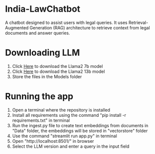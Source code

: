 # India-LawChatbot
A chatbot designed to assist users with legal queries. It uses Retrieval-Augmented Generation (RAG) architecture to retrieve context from legal documents and answer queries.

# Downloading LLM
1. Click [Here](https://huggingface.co/TheBloke/Llama-2-7B-Chat-GGUF/blob/main/llama-2-7b-chat.Q4_K_M.gguf) to download the Llama2 7b model
2. Click [Here](https://huggingface.co/TheBloke/Llama-2-13B-chat-GGUF/blob/main/llama-2-13b-chat.Q4_K_M.gguf) to download the Llama2 13b model
3. Store the files in the Models folder
   
# Running the app
1. Open a terminal where the repository is installed
2. Install all requirements using the command "pip install -r requirements.txt" in terminal
3. Run the ingest.py file to create text embeddings from documents in "Data" folder, the embeddings will be stored in "vectorstore" folder
4. Use the command "streamlit run app.py" in terminal
5. Open "http://localhost:8501/" in browser
6. Select the LLM version and enter a query in the input field
